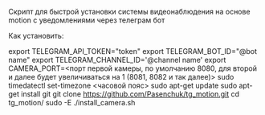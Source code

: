 Скрипт для быстрой установки системы видеонаблюдения на основе motion с уведомлениями через телеграм бот

Как установить:

export TELEGRAM_API_TOKEN="token"
export TELEGRAM_BOT_ID="@bot name"
export TELEGRAM_CHANNEL_ID='@channel name'
export CAMERA_PORT=<порт первой камеры, по умолчанию 8080, для второй и далее будет увеличиваться на 1 (8081, 8082 и так далее)>
sudo timedatectl set-timezone  <часовой пояс>
sudo apt-get update
sudo apt-get install git
git clone https://github.com/Pasenchuk/tg_motion.git
cd tg_motion/
sudo -E ./install_camera.sh 
